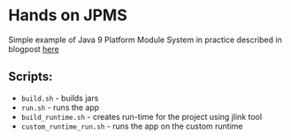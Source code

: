# Hands on JPMS

Simple example of Java 9 Platform Module System in practice described in blogpost [here](https://www.polidea.com/blog/Exploring-Java-9-Java-Platform-Module-System)

## Scripts:

- `build.sh` - builds jars
- `run.sh` - runs the app
- `build_runtime.sh` - creates run-time for the project using jlink tool
- `custom_runtime_run.sh` - runs the app on the custom runtime 
